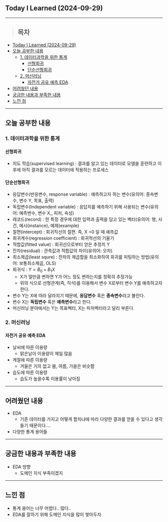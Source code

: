 ## Today I Learned (2024-09-29)
---
> ## 목차
- [Today I Learned (2024-09-29)](#today-i-learned-2024-09-29)
- [오늘 공부한 내용](#오늘-공부한-내용)
  - [1. 데이터과학을 위한 통계](#1-데이터과학을-위한-통계)
    - [선형회귀](#선형회귀)
    - [단순선형회귀](#단순선형회귀)
  - [2. 머신러닝](#2-머신러닝)
    - [자전거 공유 예측 EDA](#자전거-공유-예측-eda)
- [어려웠던 내용](#어려웠던-내용)
- [궁금한 내용과 부족한 내용](#궁금한-내용과-부족한-내용)
- [느낀 점](#느낀-점)
---

## 오늘 공부한 내용
### 1. 데이터과학을 위한 통계
#### 선형회귀
- 지도 학습(supervised learning) : 결과를 알고 있는 데이터로 모델을 훈련하고 이후에 아직 결과를 모르는 데이터에 적용하는 프로세스
#### 단순선형회귀
- 응답변수(반응변수, response variable) : 예측하고자 하는 변수(유의어: 종속변수, 변수 Y, 목표, 출력)
- 독립변수(Independent variable) : 응답치를 예측하기 위해 사용되는 변수(유의어: 예측변수, 변수 X,, 피처, 속성)
- 레코드(record) : 한 특정 경우에 대한 입력과 출력을 담고 있는 벡터(유의어: 행, 사건, 예시(instance), 예제(example)
- 절편(intercept) : 회귀직선의 절편. 즉, X =0 일 때 예측값
- 회귀계수(regression coefficient) : 회귀적선의 기울기
- 적합값(fitted value) : 회귀선으로부터 얻은 추정치 Y
- 잔차(residual) : 관측값과 적합값의 차이(유의어: 오차)
- 최소제곱(least squre) : 잔차의 제곱합을 최소화하여 회귀를 피팅하는 방법(유의어: 보통최소제곱, OLS)
- 회귀식 : $Y = B_0+B_1X$
    - X가 얼만큼 변하면 Y가 어느 정도 변하는지를 정확히 추정가능
    - 위의 식으로 선형관계(즉, 직석)를 이용해서 변수 X로부터 변수 Y를 예측하고자 한다.
- 변수 Y는 X에 따라 달라지기 때문에, **응답변수** 혹은 **종속변수**라고 불린다.
- 변수 X는 **독립변수** 혹은 **예측변수**라고 한다.
- 머신러닝 분야에서는 Y는 목표벡터, X는 피처벡터라고 달리 부른다.

### 2. 머신러닝
#### 자전거 공유 예측 EDA
- 날씨에 따른 이용량
  - 맑은날이 이용량이 제일 많음
- 계절에 따른 이용량
  - 겨울은 거의 없고 봄, 여름, 가을은 비슷함
- 습도에 따른 이용량
  - 습도가 높을수록 이용률이 낮아짐
 
---
## 어려웠던 내용
- EDA
  - 기존 데이터를 가지고 어떻게 합치냐에 따라 다양한 결과를 얻을 수 있다고 생각들기 때문이다....
- 다양한 통계 용어들
---
## 궁금한 내용과 부족한 내용
- EDA 방향
  - 도메인 지식 부족이겠지
---
## 느낀 점
- 통계 용어는 너무 어렵다.. 많다..
- EDA를 잘하기 위해 도메인 지식을 많이 쌓아두자

<!-- <img src="이미지 주소" width="100%" height="100%"/> -->
